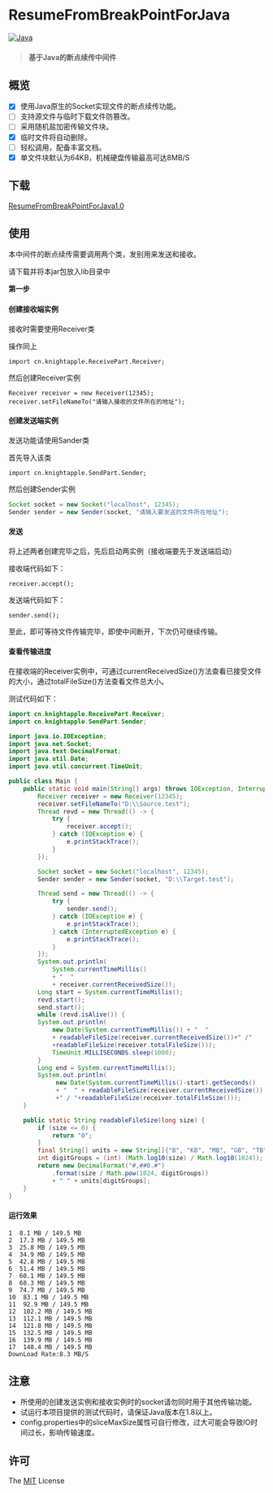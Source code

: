 # ResumeFromBreakPointForJava

[![Java]( )](<https://www.oracle.com/technetwork/java/javase/documentation/jdk8-doc-downloads-2133158.html> )

> #### 基于Java的断点续传中间件

## 概览

- [x] 使用Java原生的Socket实现文件的断点续传功能。
- [ ] 支持源文件与临时下载文件防篡改。
- [ ] 采用随机盐加密传输文件块。
- [x] 临时文件将自动删除。
- [ ] 轻松调用，配备丰富文档。
- [x] 单文件块默认为64KB，机械硬盘传输最高可达8MB/S

## 下载

[ResumeFromBreakPointForJava1.0 ](https://github.com/knight-apple/ResumeFromBreakPoint/releases/download/1.0/ResumeFromBreakPoint.jar )

## 使用

本中间件的断点续传需要调用两个类，发别用来发送和接收。

请下载并将本jar包放入lib目录中



**第一步**

#### 创建接收端实例

接收时需要使用Receiver类

操作同上

```
import cn.knightapple.ReceivePart.Receiver;
```

然后创建Receiver实例

```
Receiver receiver = new Receiver(12345);
receiver.setFileNameTo("请输入接收的文件所在的地址");
```



#### 创建发送端实例

发送功能请使用Sander类

首先导入该类

```
import cn.knightapple.SendPart.Sender;
```

然后创建Sender实例

```java
Socket socket = new Socket("localhost", 12345);
Sender sender = new Sender(socket, "请输入要发送的文件所在地址"); 
```



#### 发送

将上述两者创建完毕之后，先后启动两实例（接收端要先于发送端启动）

接收端代码如下：

````
receiver.accept();
````

发送端代码如下：

````
sender.send();
````

至此，即可等待文件传输完毕，即使中间断开，下次仍可继续传输。

#### 查看传输进度

在接收端的Receiver实例中，可通过currentReceivedSize()方法查看已接受文件的大小，通过totalFileSize()方法查看文件总大小。



测试代码如下：

````java
import cn.knightapple.ReceivePart.Receiver;
import cn.knightapple.SendPart.Sender;

import java.io.IOException;
import java.net.Socket;
import java.text.DecimalFormat;
import java.util.Date;
import java.util.concurrent.TimeUnit;

public class Main {
    public static void main(String[] args) throws IOException, InterruptedException {
        Receiver receiver = new Receiver(12345);
        receiver.setFileNameTo("D:\\Source.test");
        Thread revd = new Thread(() -> {
            try {
                receiver.accept();
            } catch (IOException e) {
                e.printStackTrace();
            }
        });

        Socket socket = new Socket("localhost", 12345);
        Sender sender = new Sender(socket, "D:\\Target.test");

        Thread send = new Thread(() -> {
            try {
                sender.send();
            } catch (IOException e) {
                e.printStackTrace();
            } catch (InterruptedException e) {
                e.printStackTrace();
            }
        });
        System.out.println(
            System.currentTimeMillis() 
            + "  " 
            + receiver.currentReceivedSize());
        Long start = System.currentTimeMillis();
        revd.start();
        send.start();
        while (revd.isAlive()) {
       	System.out.println(
            new Date(System.currentTimeMillis()) + "  " 
            + readableFileSize(receiver.currentReceivedSize())+" /"
            +readableFileSize(receiver.totalFileSize()));
            TimeUnit.MILLISECONDS.sleep(1000);
        }
        Long end = System.currentTimeMillis();
		System.out.println(
             new Date(System.currentTimeMillis()-start).getSeconds()
             + "  " + readableFileSize(receiver.currentReceivedSize())
             +" / "+readableFileSize(receiver.totalFileSize()));
    }

    public static String readableFileSize(long size) {
        if (size <= 0) {
            return "0";
        }
        final String[] units = new String[]{"B", "KB", "MB", "GB", "TB"};
        int digitGroups = (int) (Math.log10(size) / Math.log10(1024));
        return new DecimalFormat("#,##0.#")
            .format(size / Math.pow(1024, digitGroups)) 
            + " " + units[digitGroups];
    }
}

````

#### 运行效果

````
1  8.1 MB / 149.5 MB
2  17.3 MB / 149.5 MB
3  25.8 MB / 149.5 MB
4  34.9 MB / 149.5 MB
5  42.8 MB / 149.5 MB
6  51.4 MB / 149.5 MB
7  60.1 MB / 149.5 MB
8  68.3 MB / 149.5 MB
9  74.7 MB / 149.5 MB
10  83.1 MB / 149.5 MB
11  92.9 MB / 149.5 MB
12  102.2 MB / 149.5 MB
13  112.1 MB / 149.5 MB
14  121.8 MB / 149.5 MB
15  132.5 MB / 149.5 MB
16  139.9 MB / 149.5 MB
17  148.4 MB / 149.5 MB
DownLoad Rate:8.3 MB/S
````



##  注意

* 所使用的创建发送实例和接收实例时的socket请勿同时用于其他传输功能。
* 试运行本项目提供的测试代码时，请保证Java版本在1.8以上。
* config.properties中的sliceMaxSize属性可自行修改，过大可能会导致IO时间过长，影响传输速度。

## 许可

The [MIT](http://opensource.org/licenses/MIT) License